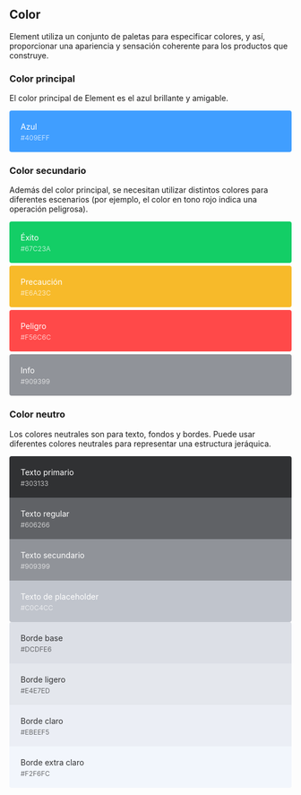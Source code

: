 <style>
  .demo-color-box {
    border-radius: 4px;
    padding: 20px;
    margin:5px 0;
    height: 74px;
    box-sizing: border-box;
    color: #fff;
    font-size: 14px;
    
    & .value {
      font-size: 12px;
      opacity: 0.69;
      line-height: 24px;
    }
  }
  .demo-color-box-group {
    .demo-color-box {
      border-radius: 0;
      margin: 0;
    }
    .demo-color-box:first-child {
      border-radius: 4px 4px 0 0;
    }
    .demo-color-box:last-child {
      border-radius: 0 0 4px 4px;
    }
  }
  .bg-blue {
    background-color: #409EFF;
  }

  .bg-success {
    background-color: #13CE66;
  }
  .bg-warning {
    background-color: #f7ba2a;
  }
  .bg-danger {
    background-color: #ff4949;
  }
  .bg-info {
    background-color: #909399;
  }

  .bg-text-primary {
    background-color: #303133;
  }
  .bg-text-regular {
    background-color: #606266;
  }
  .bg-text-secondary {
    background-color: #909399;
  }
  .bg-text-placeholder {
    background-color: #c0c4cc;
  }

  .bg-border-base {
    background-color: #dcdfe6;
  }
  .bg-border-light {
    background-color: #e4e7ed;
  }
  .bg-border-lighter {
    background-color: #ebeef5;
  }
  .bg-border-extra-light {
    background-color: #f2f6fc;
  }

  [class*=" bg-border-"] {
    color: #303133;
  }
</style>

## Color
Element utiliza un conjunto de paletas para especificar colores, y así, proporcionar una apariencia y sensación coherente para los productos que construye.

### Color principal

El color principal de Element es el azul brillante y amigable.

<el-row :gutter="12">
  <el-col :span="6" :xs="{span: 12}">
    <div class="demo-color-box bg-blue">Azul<div class="value">#409EFF</div></div>
  </el-col>
</el-row>

### Color secundario

Además del color principal, se necesitan utilizar distintos colores para diferentes escenarios (por ejemplo, el color en tono rojo indica una operación peligrosa).

<el-row :gutter="12">
  <el-col :span="6" :xs="{span: 12}">
    <div class="demo-color-box bg-success">Éxito<div class="value">#67C23A</div></div>
  </el-col>
  <el-col :span="6" :xs="{span: 12}">
    <div class="demo-color-box bg-warning">Precaución<div class="value">#E6A23C</div></div>
  </el-col>
  <el-col :span="6" :xs="{span: 12}">
    <div class="demo-color-box bg-danger">Peligro<div class="value">#F56C6C</div></div>
  </el-col>
  <el-col :span="6" :xs="{span: 12}">
    <div class="demo-color-box bg-info">Info<div class="value">#909399</div></div>
  </el-col>
</el-row>

### Color neutro

Los colores neutrales son para texto, fondos y bordes. Puede usar diferentes colores neutrales para representar una estructura jeráquica.

<el-row :gutter="12">
  <el-col :span="6" :xs="{span: 12}">
    <div class="demo-color-box-group">
      <div class="demo-color-box bg-text-primary">Texto primario<div class="value">#303133</div></div>
      <div class="demo-color-box bg-text-regular">Texto regular<div class="value">#606266</div></div>
      <div class="demo-color-box bg-text-secondary">Texto secundario<div class="value">#909399</div></div>
      <div class="demo-color-box bg-text-placeholder">Texto de placeholder<div class="value">#C0C4CC</div></div>
    </div>
  </el-col>
  <el-col :span="6" :xs="{span: 12}">
    <div class="demo-color-box-group">
      <div class="demo-color-box bg-border-base">Borde base<div class="value">#DCDFE6</div></div>
      <div class="demo-color-box bg-border-light">Borde ligero<div class="value">#E4E7ED</div></div>
      <div class="demo-color-box bg-border-lighter">Borde claro<div class="value">#EBEEF5</div></div>
      <div class="demo-color-box bg-border-extra-light">Borde extra claro<div class="value">#F2F6FC</div></div>
    </div>
  </el-col>
</el-row>